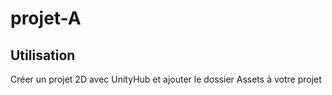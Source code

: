 # projet-A

## Utilisation

Créer un projet 2D avec UnityHub et ajouter le dossier Assets à votre projet